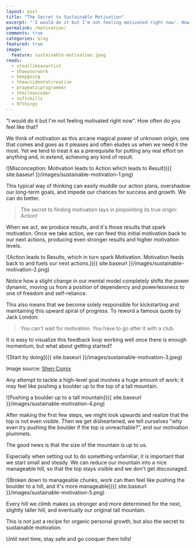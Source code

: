 ```yaml
---
layout: post
title: "The Secret to Sustainable Motivation"
excerpt: "'I would do it but I'm not feeling motivated right now'. How often do you feel like that?"
permalink: /motivation/
comments: true
categories: blog
featured: true
image:
  feature: sustainable-motivation.jpeg
reads:
  - steallikeanartist
  - showyourwork
  - keepgoing
  - theaccidentalcreative
  - pragmaticprogrammer
  - thecleancoder
  - softskills
  - 97things
---
```


"I would do it but I'm not feeling motivated right now". How often do you feel like that?

We think of motivation as this arcane magical power of unknown origin, one that comes and goes as it pleases and often eludes us when we need it the most. Yet we tend to treat it as a prerequisite for putting any real effort on anything and, in extend, achieving any kind of result.

![Misconception: Motivation leads to Action which leads to Result]({{ site.baseurl }}/images/sustainable-motivation-1.png)

This typical way of thinking can easily muddle our action plans, overshadow our long-term goals, and impede our chances for success and growth. We can do better.

> The secret to finding motivation lays in pinpointing its true origin: Action!

When we act, we produce results, and it's those results that spark motivation. Once we take action, we can feed this initial motivation back to our next actions, producing even stronger results and higher motivation levels.

![Action leads to Results, which in turn spark Motivation. Motivation feeds back to and fuels our next actions.]({{ site.baseurl }}/images/sustainable-motivation-2.png)

Notice how a slight change in our mental model completely shifts the power dynamic, moving us from a position of dependency and powerlessness to one of freedom and self-reliance.

This also means that we become solely responsible for kickstarting and maintaining this upward spiral of progress. To reword a famous quote by Jack London:

> You can't wait for motivation. You have to go after it with a club.

It is easy to visualize this feedback loop working well once there is enough momentum, but what about getting started?

![Start by doing]({{ site.baseurl }}/images/sustainable-motivation-3.jpeg)
<p class="text-center">Image source: <a href="https://www.instagram.com/shencomix/">Shen Comix</a></p>

Any attempt to tackle a high-level goal involves a huge amount of work; it may feel like pushing a boulder up to the top of a tall mountain.

![Pushing a boulder up to a tall mountain]({{ site.baseurl }}/images/sustainable-motivation-4.png)

After making the first few steps, we might look upwards and realize that the top is not even visible. Then we get disheartened, we tell ourselves "why even try pushing the boulder if the top is unreachable?", and our motivation plummets.

The good news is that the size of the mountain is up to us.

Especially when setting out to do something unfamiliar, it is important that we start small and steady. We can reduce our mountain into a nice manageable hill, so that the top stays visible and we don't get discouraged.

![Broken down to manageable chunks, work can then feel like pushing the boulder to a hill, and it's more manageable]({{ site.baseurl }}/images/sustainable-motivation-5.png)

Every hill we climb makes us stronger and more determined for the next, slightly taller hill, and eventually our original tall mountain.

This is not just a recipe for organic personal growth, but also the secret to sustainable motivation.

Until next time, stay safe and go conquer them hills!
